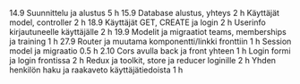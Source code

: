 14.9 Suunnittelu ja alustus 5 h 
15.9
  Database alustus, yhteys 2 h
  Käyttäjät model, controller 2 h
18.9
  Käyttäjät GET, CREATE ja login 2 h
  Userinfo kirjautuneelle käyttäjälle 2 h
19.9
  Modelit ja migraatiot teams, memberships ja training 1 h
27.9
  Router ja muutama komponentti/linkki fronttiin 1 h
  Session model ja migraatio 0.5 h
2.10
  Cors avulla back ja front yhteen 1 h
  Login formi ja login frontissa 2 h
  Redux ja toolkit, store ja reducer loginille 2 h
  Yhden henkilön haku ja raakaveto käyttäjätiedoista 1 h
